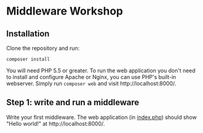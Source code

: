 # Middleware Workshop

## Installation

Clone the repository and run:

```
composer install
```

You will need PHP 5.5 or greater. To run the web application you don't need to install and configure Apache or Nginx, you can use PHP's built-in webserver. Simply run `composer web` and visit http://localhost:8000/.

## Step 1: write and run a middleware

Write your first middleware. The web application (in [index.php](web/index.php)) should show "Hello world!" at http://localhost:8000/.

